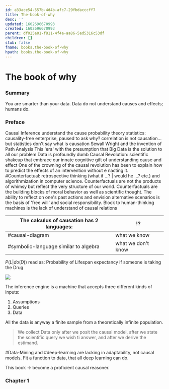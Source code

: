 ```yaml
---
id: a33ace54-557b-4d4b-afc7-29fbdacccff7
title: The-book-of-why
desc: ''
updated: 1602696670993
created: 1602696670993
parent: df025a01-f811-4f4a-aa86-5ad5316c53df
children: []
stub: false
fname: books.the-book-of-why
hpath: books.the-book-of-why
---
```

# The book of why

### Summary

You are smarter than your data. Data do not understand causes and effects; humans do. 

### Preface

Causal Inference
understand the cause
probability theory
statistics: causality-free enterprise, paused to ask why?
correlation is not causation... but statistics don't say what is causation
Sewall Wright and the invention of Path Analysis
This 'era' with the presumption that Big Data is the solution to all our problem
Data is profoundly dumb
Causal Revolution: scientific shakeup that embrace our innate cognitive gift of understanding cause and effect
One of the crowning of the causal revolution has been to explain how to predict the effects of an intervention without e nacting it.
 \#Counterfactual: retrospective thinking (what if ...? | would he ...? etc.) and algorithmization in computer science.
Counterfactuals are not the products of whimsy but reflect the very structure of our world. 
Counterfactuals are the building blocks of moral behavior as well as scientific thought. The ability to reflect on one's past actions and envision alternative scenarios is the basis of 'free will' and social responsibility.
Block to human-thinking machines is the lack of understand of causal relations

| The calculus of causation has 2 languages: | !?                 |
| ------------------------------------------ | ------------------ |
| #causal-diagram                            | what we know       |
| #symbolic-language similar to algebra      | what we don't know |

 $P(L | do(D))$
  read as: Probability of Lifespan expectancy if someone is taking the Drug

  ![](https://criscara-dev.github.io/dendron-template/assets/images/2020-10-14-20-38-19.png)

 The inference engine is a machine that accepts three different kinds of inputs:

1. Assumptions
2. Queries
3. Data

All the data is anyway a finite sample from a theoretically infinite population.

> We collect Data only after we posit the causal model, after we state the scientific query we wish ti answer, and after we derive the estimand.

 \#Data-Mining and #deep-learning are lacking in adaptability, not causal models.
Fit a function to data, that all deep learning can do.

This book -> become a proficient causal reasoner.

### Chapter 1

